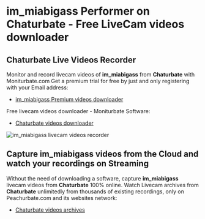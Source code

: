 # im_miabigass Performer on Chaturbate - Free LiveCam videos downloader

## Chaturbate Live Videos Recorder

Monitor and record livecam videos of **im_miabigass** from **Chaturbate** with Moniturbate.com
Get a premium trial for free by just and only registering with your Email address:
* [im_miabigass Premium videos downloader](https://moniturbate.com/request-demo-licence-key.html)

Free livecam videos downloader - Moniturbate Software:
* [Chaturbate videos downloader](https://moniturbate.com/moniturbate-download-software.html)

![im_miabigass livecam videos recorder](https://peachurnet.com/templates/moniturbate-software.png)


## Capture im_miabigass videos from the Cloud and watch your recordings on Streaming

Without the need of downloading a software, capture **im_miabigass** livecam videos from **Chaturbate** 100% online.
Watch Livecam archives from **Chaturbate** unlimitedly from thousands of existing recordings, only on Peachurbate.com and its websites network:
* [Chaturbate videos archives](https://peachurnet.com/)